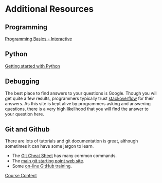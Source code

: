 # Additional Resources

## Programming

[Programming Basics - Interactive](http://www.programmingbasics.org/en/beginner/gettingstarted.html)

## Python

[Getting started with Python](https://www.python.org/about/gettingstarted/)

## Debugging

The best place to find answers to your questions is Google. Though you will get quite a few results, programmers typically trust
[stackoverflow](https://stackoverflow.com) for their answers.
As this site is  kept alive by programmers asking and answering questions, there is a very high likelihood that you will find the answer to your question here.

## Git and Github

There are lots of tutorials and git documentation is great, although sometimes it can have some jargon to learn.

- The [Git Cheat Sheet](https://education.github.com/git-cheat-sheet-education.pdf) has many common commands.
- The [main git starting point web site](https://git-scm.com/).
- Some [on-line GitHub training](https://services.github.com/on-demand/).

[Course Content](README.md)
